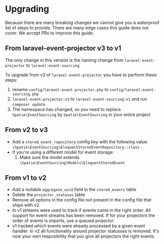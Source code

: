 # Upgrading

Because there are many breaking changes we cannot give you a waterproof list of steps to provide. There are many edge cases this guide does not cover. We accept PRs to improve this guide.

## From laravel-event-projector v3 to v1

The only change in this version is the naming change from `laravel-event-projector` to `laravel-event-sourcing`

To upgrade from v3 of `laravel-event-projector` you have to perform these steps:
1. rename `config/laravel-event-projector.php` to `config/laravel-event-sourcing.php`
2. `laravel-event-projector:v3` to `laravel-event-sourcing:v1` and run `composer update`
3. The namespace has changed, so you need to replace `Spatie\EventSourcing` by `Spatie\EventSourcing` in your entire project

## From v2 to v3

- Add a `stored_event_repository` config key with the following value: `\Spatie\EventSourcing\EloquentStoredEventRepository::class`
- If you're using a different model for event storage:
    1. Make sure the model extends `\Spatie\EventSourcing\Models\EloquentStoredEvent`


## From v1 to v2

- Add a nullable `aggregate_uuid` field in the `stored_events` table
- Delete the `projector_statuses` table
- Remove all options in the config file not present in the config file that ships with v2
- In v1 streams were used to track if events came in the right order.  All support for event streams has been removed. If for your projectors the order of events is imports, use a queued projector.
- v1 tracked which events were already processed by a given event handler. In v2 all functionality around projector statusses is removed. It's now your own resposibility that you give all projectors the right events. 

